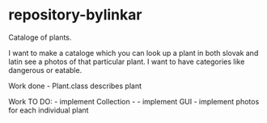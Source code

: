 # repository-bylinkar
Cataloge of plants.

I want to make a cataloge which you can look up a plant in both slovak and latin see
a photos of that particular plant. 
I want to have categories like dangerous or eatable. 

Work done
	- Plant.class describes plant
	


Work TO DO:
	- implement Collection
	- 
	- implement GUI
	- implement photos for each individual plant